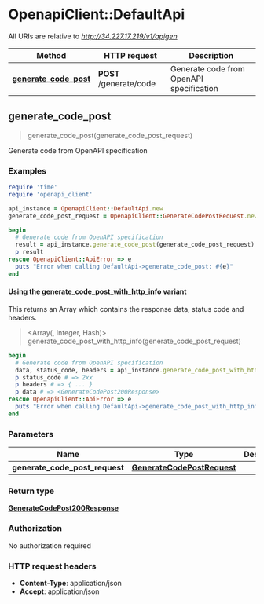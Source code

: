 # OpenapiClient::DefaultApi

All URIs are relative to *http://34.227.17.219/v1/apigen*

| Method | HTTP request | Description |
| ------ | ------------ | ----------- |
| [**generate_code_post**](DefaultApi.md#generate_code_post) | **POST** /generate/code | Generate code from OpenAPI specification |


## generate_code_post

> <GenerateCodePost200Response> generate_code_post(generate_code_post_request)

Generate code from OpenAPI specification

### Examples

```ruby
require 'time'
require 'openapi_client'

api_instance = OpenapiClient::DefaultApi.new
generate_code_post_request = OpenapiClient::GenerateCodePostRequest.new({language: 'language_example', open_api_url: 'open_api_url_example'}) # GenerateCodePostRequest | 

begin
  # Generate code from OpenAPI specification
  result = api_instance.generate_code_post(generate_code_post_request)
  p result
rescue OpenapiClient::ApiError => e
  puts "Error when calling DefaultApi->generate_code_post: #{e}"
end
```

#### Using the generate_code_post_with_http_info variant

This returns an Array which contains the response data, status code and headers.

> <Array(<GenerateCodePost200Response>, Integer, Hash)> generate_code_post_with_http_info(generate_code_post_request)

```ruby
begin
  # Generate code from OpenAPI specification
  data, status_code, headers = api_instance.generate_code_post_with_http_info(generate_code_post_request)
  p status_code # => 2xx
  p headers # => { ... }
  p data # => <GenerateCodePost200Response>
rescue OpenapiClient::ApiError => e
  puts "Error when calling DefaultApi->generate_code_post_with_http_info: #{e}"
end
```

### Parameters

| Name | Type | Description | Notes |
| ---- | ---- | ----------- | ----- |
| **generate_code_post_request** | [**GenerateCodePostRequest**](GenerateCodePostRequest.md) |  |  |

### Return type

[**GenerateCodePost200Response**](GenerateCodePost200Response.md)

### Authorization

No authorization required

### HTTP request headers

- **Content-Type**: application/json
- **Accept**: application/json

